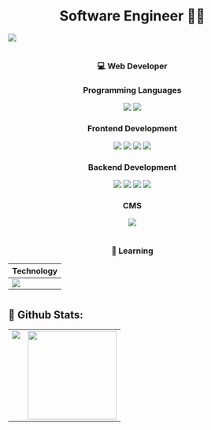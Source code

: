 <!--
**jfpanchi/jfpanchi** is a ✨ _special_ ✨ repository because its `README.md` (this file) appears on your GitHub profile.

Here are some ideas to get you started:

- 🔭 I’m currently working on ...
- 🌱 I’m currently learning ...
- 👯 I’m looking to collaborate on ...
- 🤔 I’m looking for help with ...
- 💬 Ask me about ...
- 📫 How to reach me: ...
- 😄 Pronouns: ...
- ⚡ Fun fact: ...
-->


<div align="center">

# Software Engineer 👨‍🎓


</div>

<a  href="https://jfpanchi.github.io/portafolio-web-frontend/" target="_blank">
<img src='https://img.shields.io/static/v1?style=for-the-badge&message=Files&color=4285F4&logo=Files&logoColor=FFFFFF&label=Portfolio Frontend Web'>
</a>

#

<div align="center">
  
### 💻 Web Developer
### Programming Languages
<p>
<img src="https://img.shields.io/badge/JavaScript-F7DF1E?style=for-the-badge&logo=javascript&logoColor=black">
<img src="https://img.shields.io/badge/PHP-777BB4?style=for-the-badge&logo=php&logoColor=white">
</p>


### Frontend Development
<p>
<img src="https://img.shields.io/badge/HTML5-E34F26?style=for-the-badge&logo=html5&logoColor=white">
<img src="https://img.shields.io/badge/CSS3-1572B6?style=for-the-badge&logo=css3&logoColor=white">
<img src="https://img.shields.io/badge/React-20232A?style=for-the-badge&logo=react&logoColor=61DAFB">
<img src="https://img.shields.io/badge/AngularJS-E23237?style=for-the-badge&logo=angularjs&logoColor=white"> 
</p>

### Backend Development
<p>
<img src="https://img.shields.io/badge/Node.js-43853D?style=for-the-badge&logo=node.js&logoColor=white">
<img src="https://img.shields.io/badge/MongoDB-4EA94B?style=for-the-badge&logo=mongodb&logoColor=white">
<img src="https://img.shields.io/badge/Laravel-FF2D20?style=for-the-badge&logo=laravel&logoColor=white">
<img src="https://img.shields.io/badge/MySQL-00000F?style=for-the-badge&logo=mysql&logoColor=white">
</p>

### CMS
<img src="https://img.shields.io/badge/Wordpress-21759B?style=for-the-badge&logo=wordpress&logoColor=white">

#

</div>

<div align="center">
  
### 🌱 Learning 

| Technology                                                                                                    |  
|---------------------------------------------------------------------------------------------------------------|
|<img src="https://img.shields.io/badge/Vue.js-35495E?style=for-the-badge&logo=vue.js&logoColor=4FC08D">        | 

</div>

#
## 🏁 Github Stats:

<table>
  <tr>
    <td valign="top"><img src="https://github-readme-stats.vercel.app/api/top-langs/?username=veroMoreno&theme=radical&card_width=450em)](https://github.com/jfpanchi/jfpanchi/github-readme-stats"/></td>
    <td valign="top"><img height="180em" src="https://github-readme-stats.vercel.app/api?username=jfpanchi&show_icons=true&hide_border=true&&count_private=true&include_all_commits=true&theme=radical&hide_stars=false" /></td>
  </tr>
</table>

